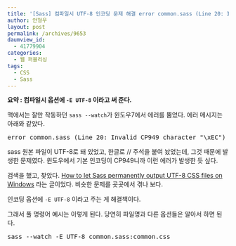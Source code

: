 ```yaml
---
title: '[Sass] 컴파일시 UTF-8 인코딩 문제 해결 error common.sass (Line 20: Invalid CP949 character &#8220;\xEC&#8221;)'
author: 안형우
layout: post
permalink: /archives/9653
daumview_id:
  - 41779904
categories:
  - 웹 퍼블리싱
tags:
  - CSS
  - Sass
---
```

**요약 : 컴파일시 옵션에 `-E UTF-8` 이라고 써 준다.**

맥에서는 잘만 작동하던 `sass --watch`가 윈도우7에서 에러를 뿜었다. 에러 메시지는 아래와 같았다.

<pre>error common.sass (Line 20: Invalid CP949 character "\xEC")</pre>

sass 원본 파일이 UTF-8로 돼 있었고, 한글로 // 주석을 붙여 놨었는데, 그것 때문에 발생한 문제였다. 윈도우에서 기본 인코딩이 CP949니까 이런 에러가 발생한 듯 싶다.

검색을 했고, 찾았다. [How to let Sass permanently output UTF-8 CSS files on Windows][1] 라는 글이었다. 비슷한 문제를 곳곳에서 겪나 보다.

인코딩 옵션에 `-E UTF-8` 이라고 주는 게 해결책이다.

그래서 풀 명령어 예시는 이렇게 된다. 당연히 파일명과 다른 옵션들은 알아서 하면 된다.

<pre>sass --watch -E UTF-8 common.sass:common.css</pre>

 [1]: https://groups.google.com/forum/?fromgroups=#!msg/sass-lang/lHpKGGi9eWY/qnfKlw3Jx2wJ
